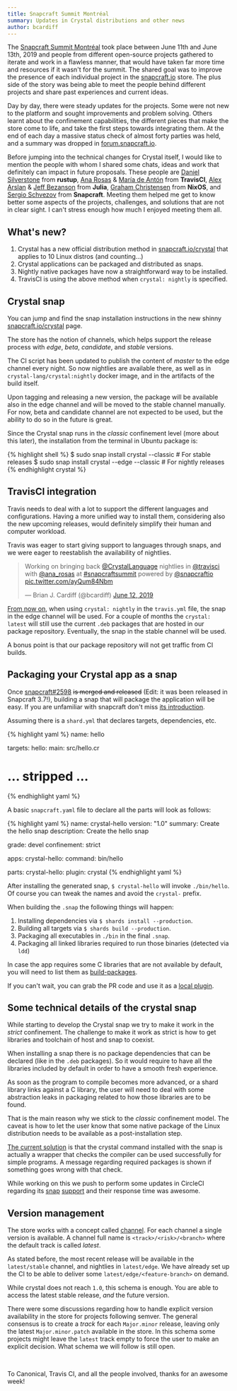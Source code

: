 ```yaml
---
title: Snapcraft Summit Montréal
summary: Updates in Crystal distributions and other news
author: bcardiff
---
```


The [Snapcraft Summit Montréal](https://snapcraft.io/blog/snapcraft-summit-montreal) took place between June 11th and June 13th, 2019 and people from different open-source projects gathered to iterate and work in a flawless manner, that would have taken far more time and resources if it wasn't for the summit. The shared goal was to improve the presence of each individual project in the [snapcraft.io](https://snapcraft.io) store. The plus side of the story was being able to meet the people behind different projects and share past experiences and current ideas.

Day by day, there were steady updates for the projects. Some were not new to the platform and sought improvements and problem solving. Others learnt about the confinement capabilities, the different pieces that make the store come to life, and take the first steps towards integrating them. At the end of each day a massive status check of almost forty parties was held, and a summary was dropped in [forum.snapcraft.io](https://forum.snapcraft.io/t/snapcraft-summit-montreal-2019-day-1-2-3/11763).

Before jumping into the technical changes for Crystal itself, I would like to mention the people with whom I shared some chats, ideas and work that definitely can impact in future proposals. These people are [Daniel Silverstone](https://twitter.com/dsilverstone) from **rustup**, [Ana Rosas](https://twitter.com/ana_rosas) & [María de Antón](https://twitter.com/amalulla) from **TravisCI**, [Alex Arslan](https://github.com/ararslan) & [Jeff Bezanson](https://twitter.com/jeffbezanson) from **Julia**, [Graham Christensen](https://twitter.com/grhmc) from  **NixOS**, and [Sergio Schvezov](https://twitter.com/sergiusens) from **Snapcraft**. Meeting them helped me get to know better some aspects of the projects, challenges, and solutions that are not in clear sight. I can't stress enough how much I enjoyed meeting them all.

## What's new?

1. Crystal has a new official distribution method in [snapcraft.io/crystal](https://snapcraft.io/crystal) that applies to 10 Linux distros (and counting...)
2. Crystal applications can be packaged and distributed as snaps.
3. Nightly native packages have now a straightforward way to be installed.
4. TravisCI is using the above method when `crystal: nightly` is specified.

## Crystal snap

You can jump and find the snap installation instructions in the new shinny [snapcraft.io/crystal](https://snapcraft.io/crystal) page.

The store has the notion of channels, which helps support the release process with *edge*, *beta*, *candidate*, and *stable* versions.

The CI script has been updated to publish the content of *master* to the edge channel every night. So now nightlies are available there, as well as in `crystal-lang/crystal:nightly` docker image, and in the artifacts of the build itself.

Upon tagging and releasing a new version, the package will be available also in the edge channel and will be moved to the stable channel manually. For now, beta and candidate channel are not expected to be used, but the ability to do so in the future is great.

Since the Crystal snap runs in the *classic* confinement level (more about this later), the installation from the terminal in Ubuntu package is:

<div class="code_section">{% highlight shell %}
$ sudo snap install crystal --classic        # For stable releases
$ sudo snap install crystal --edge --classic # For nightly releases
{% endhighlight crystal %}</div>

## TravisCI integration

Travis needs to deal with a lot to support the different languages and configurations. Having a more unified way to install them, considering also the new upcoming releases, would definitely simplify their human and computer workload.

Travis was eager to start giving support to languages through snaps, and we were eager to reestablish the availability of nightlies.

<blockquote class="twitter-tweet"><p lang="ja" dir="ltr">Working on bringing back <a href="https://twitter.com/CrystalLanguage?ref_src=twsrc%5Etfw">@CrystalLanguage</a> nightlies in <a href="https://twitter.com/travisci?ref_src=twsrc%5Etfw">@travisci</a> with <a href="https://twitter.com/ana_rosas?ref_src=twsrc%5Etfw">@ana_rosas</a> at <a href="https://twitter.com/hashtag/snapcraftsummit?src=hash&amp;ref_src=twsrc%5Etfw">#snapcraftsummit</a> powered by <a href="https://twitter.com/snapcraftio?ref_src=twsrc%5Etfw">@snapcraftio</a> <a href="https://t.co/ayQum84Nbm">pic.twitter.com/ayQum84Nbm</a></p>— Brian J. Cardiff (@bcardiff) <a href="https://twitter.com/bcardiff/status/1138905956933414912?ref_src=twsrc%5Etfw">June 12, 2019</a></blockquote> <script async src="https://platform.twitter.com/widgets.js" charset="utf-8"></script>

[From now on](https://changelog.travis-ci.com/crystal-nightlies-support-105460), when using `crystal: nightly` in the `travis.yml` file, the snap in the edge channel will be used. For a couple of months the `crystal: latest` will still use the current `.deb` packages that are hosted in our package repository. Eventually, the snap in the stable channel will be used.

A bonus point is that our package repository will not get traffic from CI builds.

## Packaging your Crystal app as a snap

Once [snapcraft#2598](https://github.com/snapcore/snapcraft/pull/2598) ~~is merged and released~~ (Edit: it was been released in Snapcraft 3.7!), building a snap that will package the application will be easy. If you are unfamiliar with snapcraft don't miss [its introduction](https://snapcraft.io/blog/introduction-to-snapcraft).

Assuming there is a `shard.yml` that declares targets, dependencies, etc.

<div class="code_section">{% highlight yaml %}
name: hello

targets:
hello:
main: src/hello.cr

# ... stripped ...
{% endhighlight yaml %}</div>

A basic `snapcraft.yaml` file to declare all the parts will look as follows:

<div class="code_section">{% highlight yaml %}
name: crystal-hello
version: "1.0"
summary: Create the hello snap
description: Create the hello snap

grade: devel
confinement: strict

apps:
crystal-hello:
command: bin/hello

parts:
crystal-hello:
plugin: crystal
{% endhighlight yaml %}</div>

After installing the generated snap, `$ crystal-hello` will invoke `./bin/hello`. Of course you can tweak the names and avoid the `crystal-` prefix.

When building the `.snap` the following things will happen:

1. Installing dependencies via `$ shards install --production`.
2. Building all targets via `$ shards build --production`.
3. Packaging all executables in `./bin` in the final `.snap`.
4. Packaging all linked libraries required to run those binaries (detected via `ldd`)

In case the app requires some C libraries that are not available by default, you will need to list them as [build-packages](https://docs.snapcraft.io/t/build-and-staging-dependencies/11451).

If you can't wait, you can grab the PR code and use it as a [local plugin](https://docs.snapcraft.io/writing-local-plugins).

## Some technical details of the crystal snap

While starting to develop the Crystal snap we try to make it work in the *strict* confinement. The challenge to make it work as strict is how to get libraries and toolchain of host and snap to coexist.

When installing a snap there is no package dependencies that can be declared (like in the `.deb` packages). So it would require to have all the libraries included by default in order to have a smooth fresh experience.

As soon as the program to compile becomes more advanced, or a shard library links against a C library, the user will need to deal with some abstraction leaks in packaging related to how those libraries are to be found.

That is the main reason why we stick to the *classic* confinement model. The caveat is how to let the user know that some native package of the Linux distribution needs to be available as a post-installation step.

[The current solution](https://github.com/crystal-lang/distribution-scripts/pull/39) is that the crystal command installed with the snap is actually a wrapper that checks the compiler can be used successfully for simple programs. A message regarding required packages is shown if something goes wrong with that check.

While working on this we push to perform some updates in CircleCI regarding its [snap](https://github.com/cibuilds/snapcraft/issues/1) [support](https://github.com/circleci/circleci-docs/pull/3441) and their response time was awesome.

## Version management

The store works with a concept called [channel](https://docs.snapcraft.io/channels). For each channel a single version is available. A channel full name is `<track>/<risk>/<branch>` where the default track is called *latest*.

As stated before, the most recent release will be available in the `latest/stable` channel, and nightlies in `latest/edge`. We have already set up the CI to be able to deliver some `latest/edge/<feature-branch>` on demand.

While crystal does not reach `1.0`, this schema is enough. You are able to access the latest stable release, _and_ the future version.

There were some discussions regarding how to handle explicit version availability in the store for projects following semver. The general consensus is to create a *track* for each `Major.minor` release, leaving only the latest `Major.minor.patch` available in the store. In this schema some projects might leave the `latest` track empty to force the user to make an explicit decision. What schema we will follow is still open.

<br/>

To Canonical, Travis CI, and all the people involved, thanks for an awesome week!
